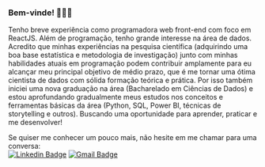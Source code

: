 
### Bem-vinde! 👋👋👋

Tenho breve experiência como programadora web front-end com foco em ReactJS. Além de programação, tenho grande interesse na área de dados. Acredito que minhas experiências na pesquisa científica (adquirindo uma boa base estatística e metodologia de investigação) junto com minhas habilidades atuais em programação podem contribuir amplamente para eu alcançar meu principal objetivo de médio prazo, que é me tornar uma ótima cientista de dados com sólida formação teórica e prática. Por isso também iniciei uma nova graduação na área (Bacharelado em Ciências de Dados) e estou aprofundando gradualmente meus estudos nos conceitos e ferramentas básicas da área (Python, SQL, Power BI, técnicas de storytelling e outros). Buscando uma oportunidade para aprender, praticar e me desenvolver!


Se quiser me conhecer um pouco mais, não hesite em me chamar para uma conversa: </br>
[![Linkedin Badge](https://img.shields.io/badge/-Linkedin-0077B5?style=flat-square&logo=Linkedin&logoColor=white&link=https://www.linkedin.com/in/nathaliamonalisa/)](https://www.linkedin.com/in/nathaliamonalisa/) 
[![Gmail Badge](https://img.shields.io/badge/Gmail-c5392a?style=flat-square&logo=Gmail&logoColor=white&link=mailto:nathaliamonalisa@gmail.com)](mailto:nathaliamonalisa@gmail.com)
